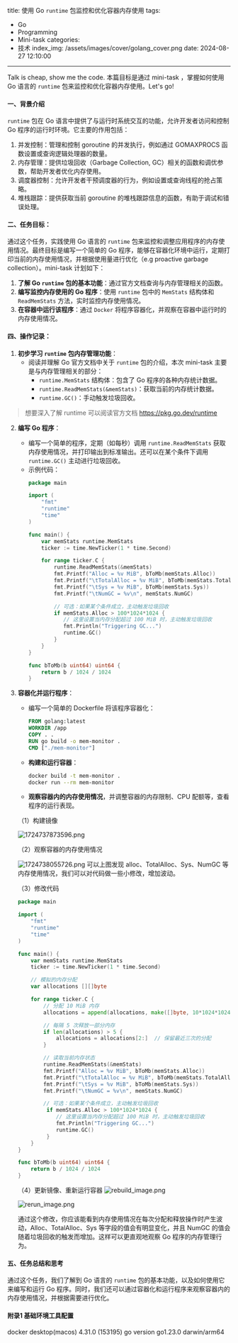 title: 使用 Go `runtime` 包监控和优化容器内存使用
tags:
  - Go
  - Programming
  - Mini-task
categories:
  - 技术
index_img: /assets/images/cover/golang_cover.png
date: 2024-08-27 12:10:00
---

Talk is cheap, show me the code. 本篇目标是通过 mini-task ，掌握如何使用 Go 语言的 `runtime` 包来监控和优化容器内存使用。Let's go!

#### 一、背景介绍

`runtime` 包在 Go 语言中提供了与运行时系统交互的功能，允许开发者访问和控制 Go 程序的运行时环境。它主要的作用包括：

1. 并发控制：管理和控制 goroutine 的并发执行，例如通过 GOMAXPROCS 函数设置或查询逻辑处理器的数量。
2. 内存管理：提供垃圾回收（Garbage Collection, GC）相关的函数和调优参数，帮助开发者优化内存使用。
3. 调度器控制：允许开发者干预调度器的行为，例如设置或查询线程的抢占策略。
4. 堆栈跟踪：提供获取当前 goroutine 的堆栈跟踪信息的函数，有助于调试和错误处理。

#### 二、任务目标：

通过这个任务，实践使用 Go 语言的 `runtime` 包来监控和调整应用程序的内存使用情况。最终目标是编写一个简单的 Go 程序，能够在容器化环境中运行，定期打印当前的内存使用情况，并根据使用量进行优化（e.g proactive garbage collection）。mini-task 计划如下：

1. **了解 Go `runtime` 包的基本功能**：通过官方文档查询与内存管理相关的函数。
2. **编写监控内存使用的 Go 程序**：使用 `runtime` 包中的 `MemStats` 结构体和 `ReadMemStats` 方法，实时监控内存使用情况。
3. **在容器中运行该程序**：通过 `Docker` 将程序容器化，并观察在容器中运行时的内存使用情况。

#### 四、操作记录：

1. **初步学习 `runtime` 包内存管理功能**：
   - 阅读并理解 Go 官方文档中关于 `runtime` 包的介绍，本次 mini-task 主要是与内存管理相关的部分：
     - `runtime.MemStats` 结构体：包含了 Go 程序的各种内存统计数据。
     - `runtime.ReadMemStats(&memStats)`：获取当前的内存统计数据。
     - `runtime.GC()`：手动触发垃圾回收。

> 想要深入了解 runtime 可以阅读官方文档 https://pkg.go.dev/runtime

2. **编写 Go 程序**：
   - 编写一个简单的程序，定期（如每秒）调用 `runtime.ReadMemStats` 获取内存使用情况，并打印输出到标准输出。还可以在某个条件下调用 `runtime.GC()` 主动进行垃圾回收。
   - 示例代码：
     ```go
     package main

     import (
         "fmt"
         "runtime"
         "time"
     )

     func main() {
         var memStats runtime.MemStats
         ticker := time.NewTicker(1 * time.Second)

         for range ticker.C {
             runtime.ReadMemStats(&memStats)
             fmt.Printf("Alloc = %v MiB", bToMb(memStats.Alloc))
             fmt.Printf("\tTotalAlloc = %v MiB", bToMb(memStats.TotalAlloc))
             fmt.Printf("\tSys = %v MiB", bToMb(memStats.Sys))
             fmt.Printf("\tNumGC = %v\n", memStats.NumGC)

             // 可选：如果某个条件成立，主动触发垃圾回收
             if memStats.Alloc > 100*1024*1024 { 
                // 这里设置当内存分配超过 100 MiB 时，主动触发垃圾回收
                fmt.Println("Triggering GC...")
                runtime.GC()
             }
         }
     }

     func bToMb(b uint64) uint64 {
         return b / 1024 / 1024
     }
     ```

3. **容器化并运行程序**：
   - 编写一个简单的 Dockerfile 将该程序容器化：
     ```dockerfile
     FROM golang:latest
     WORKDIR /app
     COPY . .
     RUN go build -o mem-monitor .
     CMD ["./mem-monitor"]
     ```
   - **构建和运行容器**：
     ```bash
     docker build -t mem-monitor .
     docker run --rm mem-monitor
     ```
   - **观察容器内的内存使用情况**，并调整容器的内存限制、CPU 配额等，查看程序的运行表现。

   （1）构建镜像
   
   ![1724737873596.png](https://img.picui.cn/free/2024/08/27/66cd692c54adc.png)
   
   （2）观察容器的内存使用情况
   
   ![1724738055726.png](https://img.picui.cn/free/2024/08/27/66cd69e213b67.png)
   可以上图发现 alloc、TotalAlloc、Sys、NumGC 等内存使用情况，我们可以对代码做一些小修改，增加波动。
   
   （3）修改代码
   
    ```go
    package main

    import (
        "fmt"
        "runtime"
        "time"
    )

    func main() {
        var memStats runtime.MemStats
        ticker := time.NewTicker(1 * time.Second)

        // 模拟的内存分配
        var allocations [][]byte

        for range ticker.C {
            // 分配 10 MiB 内存
            allocations = append(allocations, make([]byte, 10*1024*1024))

            // 每隔 5 次释放一部分内存
            if len(allocations) > 5 {
                allocations = allocations[2:]  // 保留最近三次的分配
            }

            // 读取当前内存状态
            runtime.ReadMemStats(&memStats)
            fmt.Printf("Alloc = %v MiB", bToMb(memStats.Alloc))
            fmt.Printf("\tTotalAlloc = %v MiB", bToMb(memStats.TotalAlloc))
            fmt.Printf("\tSys = %v MiB", bToMb(memStats.Sys))
            fmt.Printf("\tNumGC = %v\n", memStats.NumGC)

            // 可选：如果某个条件成立，主动触发垃圾回收
             if memStats.Alloc > 100*1024*1024 { 
                // 这里设置当内存分配超过 100 MiB 时，主动触发垃圾回收
                fmt.Println("Triggering GC...")
                runtime.GC()
             }
        }
    }

    func bToMb(b uint64) uint64 {
        return b / 1024 / 1024
    }
    ```
    （4）更新镜像、重新运行容器
    ![rebuild_image.png](https://img.picui.cn/free/2024/08/27/66cd6c0aee5e7.png)

    ![rerun_image.png](https://img.picui.cn/free/2024/08/27/66cd6c538f052.png)

    通过这个修改，你应该能看到内存使用情况在每次分配和释放操作时产生波动，Alloc、TotalAlloc、Sys 等字段的值会有明显变化，并且 NumGC 的值会随着垃圾回收的触发而增加。这样可以更直观地观察 Go 程序的内存管理行为。

#### 五、任务总结和思考

通过这个任务，我们了解到 Go 语言的 `runtime` 包的基本功能，以及如何使用它来编写和运行 Go 程序。同时，我们还可以通过容器化和运行程序来观察容器内的内存使用情况，并根据需要进行优化。

#### 附录1 基础环境工具配置 

docker desktop(macos) 4.31.0 (153195)
go version go1.23.0 darwin/arm64
